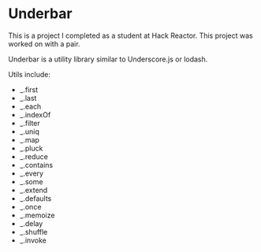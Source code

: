 Underbar
==============

This is a project I completed as a student at Hack Reactor. This project was worked on with a pair.

Underbar is a utility library similar to Underscore.js or lodash.

Utils include:
- _.first
- _.last
- _.each
- _.indexOf
- _.filter
- _.uniq
- _.map
- _.pluck
- _.reduce
- _.contains
- _.every
- _.some
- _.extend
- _.defaults
- _.once
- _.memoize
- _.delay
- _.shuffle
- _.invoke



